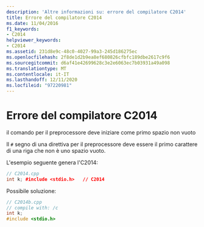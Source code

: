 ```yaml
---
description: 'Altre informazioni su: errore del compilatore C2014'
title: Errore del compilatore C2014
ms.date: 11/04/2016
f1_keywords:
- C2014
helpviewer_keywords:
- C2014
ms.assetid: 231d8e9c-48c0-4027-99a3-245d186275ec
ms.openlocfilehash: 2f8de1d2b9ea8ef680826cfbfc189dbe2617c9f6
ms.sourcegitcommit: d6af41e42699628c3e2e6063ec7b03931a49a098
ms.translationtype: MT
ms.contentlocale: it-IT
ms.lasthandoff: 12/11/2020
ms.locfileid: "97220981"
---
```

# <a name="compiler-error-c2014"></a>Errore del compilatore C2014

il comando per il preprocessore deve iniziare come primo spazio non vuoto

Il `#` segno di una direttiva per il preprocessore deve essere il primo carattere di una riga che non è uno spazio vuoto.

L'esempio seguente genera l'C2014:

```cpp
// C2014.cpp
int k; #include <stdio.h>   // C2014
```

Possibile soluzione:

```cpp
// C2014b.cpp
// compile with: /c
int k;
#include <stdio.h>
```
